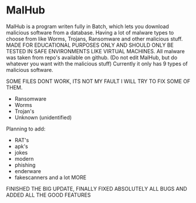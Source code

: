 # MalHub
MalHub is a program writen fully in Batch, which lets you download malicious software from a database. Having a lot of malware types to choose from like Worms, Trojans, Ransomware and other malicious stuff. MADE FOR EDUCATIONAL PURPOSES ONLY AND SHOULD ONLY BE TESTED IN SAFE ENVIRONMENTS LIKE VIRTUAL MACHINES. All malware was taken from repo's available on github. (Do not edit MalHub, but do whatever you want with the malicious stuff)
Currently it only has 9 types of malicious software.

SOME FILES DONT WORK, ITS NOT MY FAULT I WILL TRY TO FIX SOME OF THEM.
- Ransomware
- Worms
- Trojan's
- Unknown (unidentified)

Planning to add:
- RAT's
- apk's
- jokes
- modern
- phishing
- enderware
- fakescanners
 and a lot MORE


FINISHED THE BIG UPDATE, FINALLY FIXED ABSOLUTELY ALL BUGS AND ADDED ALL THE GOOD FEATURES
